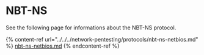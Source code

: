 # NBT-NS

See the following page for informations about the NBT-NS protocol.&#x20;

{% content-ref url="../../../network-pentesting/protocols/nbt-ns-netbios.md" %}
[nbt-ns-netbios.md](../../../network-pentesting/protocols/nbt-ns-netbios.md)
{% endcontent-ref %}
